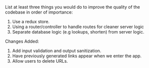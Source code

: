 List at least three things you would do to improve the quality of the codebase in order of importance:
1. Use a redux store.
2. Using a router/controller to handle routes for cleaner server logic
3. Separate database logic (e.g lookups, shorten) from server logic.


Changes Added:
1. Add input validation and output sanitization.
2. Have previously generated links appear when we enter the app.
3. Allow users to delete URLs.